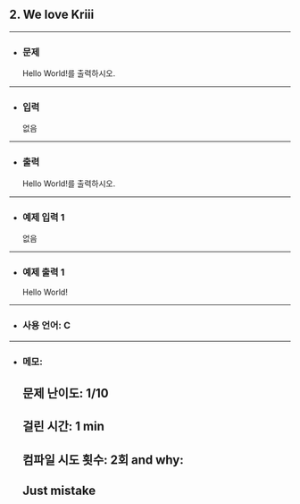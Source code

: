 ## 2. We love Kriii

---

- ### 문제

  Hello World!를 출력하시오.
---


- ### 입력

  없음

---

- ### 출력

  Hello World!를 출력하시오.

---
 
- ### 예제 입력 1 

  없음

---

- ### 예제 출력 1 

  Hello World!

---

- ### 사용 언어: C

---

- ### 메모:

  ## 문제 난이도: 1/10
  ## 걸린 시간: 1 min
  ## 컴파일 시도 횟수: 2회 and why:
  ## Just mistake
  
